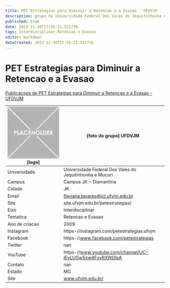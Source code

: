 ```yaml
---
title: PET Estrategias para Diminuir a Retencao e a Evasao - UFDVJM
description: grupo da Universidade Federal Dos Vales do Jequitinhonha e Mucuri
published: true
date: 2023-11-30T17:55:21.521736
tags: Interdisciplinar,Retencao e Evasao
editor: markdown
dateCreated: 2023-11-30T17:55:21.521736
---
```


# PET Estrategias para Diminuir a Retencao e a Evasao

[Publicacoes de PET Estrategias para Diminuir a Retencao e a Evasao - UFDVJM](/atividade/196PETEstrategiasparaDiminuiraRetencaoeaEvasaoUFDVJM/feed.md)

| ![placeholder.png](/placeholder.png) [logo] | [foto do grupo] UFDVJM         |
| ------------------------------------------- | ------------------------------------------------- |
| Universidade                                | Universidade Federal Dos Vales do Jequitinhonha e Mucuri      |
| Campus                                      | Campus JK - Diamantina            |
| Cidade                                      | JK             |
| Email                                       | flaviana.tavares@ict.ufvjm.edu.br             |
| Site                                        | site.ufvjm.edu.br/petestrategias/              |
| Eixo                                        | Interdisciplinar              |
| Tematica                                    | Retencao e Evasao          |
| Ano de criacao                              | 2009        |
| Instagram                                   | https-//instagram.com/petestrategias.ufvjm         |
| Facebook                                    | https-//www.facebook.com/petestrategias          |
| Twitter                                     | nan           |
| YouTube                                     | https-//www.youtube.com/channel/UC-jEvLUGw5sw4FxvRXWDIsA           |
| Contato                                     | nan         |
| Estado                                      |  MG            |
| Site                                        | www.ufvjm.edu.br/ |
